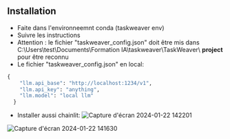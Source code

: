 ## Installation
- Faite dans l'environneemnt conda (taskweaver env)
- Suivre les instructions
- Attention : le fichier "taskweaver_config.json" doit être mis dans C:\Users\test\Documents\Formation IA\taskweaver\TaskWeaver\ **project** pour être reconnu
- Le fichier "taskweaver_config.json" en local: 
```Python
{
    "llm.api_base": "http://localhost:1234/v1",
    "llm.api_key": "anything",
    "llm.model": "local llm"
  }
```
- Installer aussi chainlit:
![Capture d'écran 2024-01-22 142201](https://github.com/jpbrasile/formationIA2.0/assets/8331027/11c8a1a5-2f88-4ea2-9177-78f7917d6172)


![Capture d'écran 2024-01-22 141630](https://github.com/jpbrasile/formationIA2.0/assets/8331027/58ee0298-aa10-44c2-b83e-1e2ca77eeac9)
```
